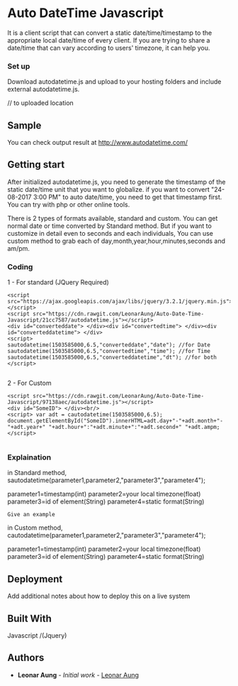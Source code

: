 # Auto DateTime Javascript 

It is a client script that can convert a static date/time/timestamp to the appropriate local date/time of every client. If you are trying to share a date/time that can vary according to users' timezone, it can help you.

### Set up

Download autodatetime.js and upload to your hosting folders and include external autodatetime.js.

<script src="js/autodatetime.js"></script> // to uploaded location

## Sample
You can check output result at http://www.autodatetime.com/

## Getting start

After initialized autodatetime.js, you need to generate the timestamp of the static date/time unit that you want to globalize.
if you want to convert "24-08-2017 3:00 PM" to auto date/time, you need to get that timestamp first. You can try with php or other online tools.

There is 2 types of formats available, standard and custom. You can get normal date or time converted by Standard method. But if you want to customize in detail even to seconds and each individuals, You can use custom method to grab each of day,month,year,hour,minutes,seconds and am/pm.

### Coding

1 - For standard (JQuery Required)

```
<script src="https://ajax.googleapis.com/ajax/libs/jquery/3.2.1/jquery.min.js"></script>
<script src="https://cdn.rawgit.com/LeonarAung/Auto-Date-Time-Javascript/21cc7587/autodatetime.js"></script>
<div id="converteddate"> </div><div id="convertedtime"> </div><div id="converteddatetime"> </div>
<script> 
sautodatetime(1503585000,6.5,"converteddate","date"); //for Date
sautodatetime(1503585000,6.5,"convertedtime","time"); //for Time
sautodatetime(1503585000,6.5,"converteddatetime","dt"); //for both
</script>
				
```

2 - For Custom

```
<script src="https://cdn.rawgit.com/LeonarAung/Auto-Date-Time-Javascript/97138aec/autodatetime.js"></script>
<div id="SomeID"> </div><br/>
<script> var adt = cautodatetime(1503585000,6.5);
document.getElementById("SomeID").innerHTML=adt.day+"-"+adt.month+"-"+adt.year+" "+adt.hour+":"+adt.minute+":"+adt.second+" "+adt.ampm; 
</script>
				
```

### Explaination

in Standard method, 
sautodatetime(parameter1,parameter2,"parameter3","parameter4");

parameter1=timestamp(int)
parameter2=your local timezone(float) 
parameter3=id of element(String)
parameter4=static format(String)
```
Give an example
```
in Custom method, 
cautodatetime(parameter1,parameter2,"parameter3","parameter4");

parameter1=timestamp(int)
parameter2=your local timezone(float) 
parameter3=id of element(String)
parameter4=static format(String)
## Deployment

Add additional notes about how to deploy this on a live system

## Built With

Javascript /(Jquery)

## Authors

* **Leonar Aung** - *Initial work* - [Leonar Aung](https://github.com/LeonarAung)

